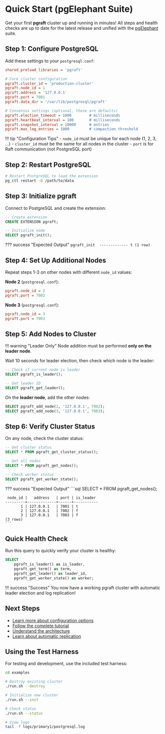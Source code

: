 
# Quick Start (pgElephant Suite)

Get your first **pgraft** cluster up and running in minutes! All steps and health checks are up to date for the latest release and unified with the [pgElephant](https://pgelephant.com) suite.

## Step 1: Configure PostgreSQL

Add these settings to your `postgresql.conf`:

```ini
shared_preload_libraries = 'pgraft'

# Core cluster configuration
pgraft.cluster_id = 'production-cluster'
pgraft.node_id = 1
pgraft.address = '127.0.0.1'
pgraft.port = 7001
pgraft.data_dir = '/var/lib/postgresql/pgraft'

# Consensus settings (optional, these are defaults)
pgraft.election_timeout = 1000        # milliseconds
pgraft.heartbeat_interval = 100       # milliseconds
pgraft.snapshot_interval = 10000      # entries
pgraft.max_log_entries = 1000         # compaction threshold
```

!!! tip "Configuration Tips"
    - `node_id` must be unique for each node (1, 2, 3, ...)
    - `cluster_id` must be the same for all nodes in the cluster
    - `port` is for Raft communication (not PostgreSQL port)

## Step 2: Restart PostgreSQL

```bash
# Restart PostgreSQL to load the extension
pg_ctl restart -D /path/to/data
```

## Step 3: Initialize pgraft

Connect to PostgreSQL and create the extension:

```sql
-- Create extension
CREATE EXTENSION pgraft;

-- Initialize node
SELECT pgraft_init();
```

??? success "Expected Output"
    ```
     pgraft_init 
    -------------
     t
    (1 row)
    ```

## Step 4: Set Up Additional Nodes

Repeat steps 1-3 on other nodes with different `node_id` values:

**Node 2** (`postgresql.conf`):
```ini
pgraft.node_id = 2
pgraft.port = 7002
```

**Node 3** (`postgresql.conf`):
```ini
pgraft.node_id = 3
pgraft.port = 7003
```

## Step 5: Add Nodes to Cluster

!!! warning "Leader Only"
    Node addition must be performed **only on the leader node**.

Wait 10 seconds for leader election, then check which node is the leader:

```sql
-- Check if current node is leader
SELECT pgraft_is_leader();

-- Get leader ID
SELECT pgraft_get_leader();
```

On the **leader node**, add the other nodes:

```sql
SELECT pgraft_add_node(2, '127.0.0.1', 7002);
SELECT pgraft_add_node(3, '127.0.0.1', 7003);
```

## Step 6: Verify Cluster Status

On any node, check the cluster status:

```sql
-- Get cluster status
SELECT * FROM pgraft_get_cluster_status();

-- Get all nodes
SELECT * FROM pgraft_get_nodes();

-- Check worker status
SELECT pgraft_get_worker_state();
```

??? success "Expected Output"
    ```sql
    SELECT * FROM pgraft_get_nodes();
    
     node_id |   address   | port | is_leader 
    ---------+-------------+------+-----------
           1 | 127.0.0.1   | 7001 | t
           2 | 127.0.0.1   | 7002 | f
           3 | 127.0.0.1   | 7003 | f
    (3 rows)
    ```

## Quick Health Check

Run this query to quickly verify your cluster is healthy:

```sql
SELECT 
    pgraft_is_leader() as is_leader,
    pgraft_get_term() as term,
    pgraft_get_leader() as leader_id,
    pgraft_get_worker_state() as worker;
```

!!! success "Success"
    You now have a working pgraft cluster with automatic leader election and log replication!

## Next Steps

- [Learn more about configuration options](../user-guide/configuration.md)
- [Follow the complete tutorial](../user-guide/tutorial.md)
- [Understand the architecture](../concepts/architecture.md)
- [Learn about automatic replication](../concepts/automatic-replication.md)

## Using the Test Harness

For testing and development, use the included test harness:

```bash
cd examples

# Destroy existing cluster
./run.sh --destroy

# Initialize new cluster
./run.sh --init

# Check status
./run.sh --status

# View logs
tail -f logs/primary1/postgresql.log
```

